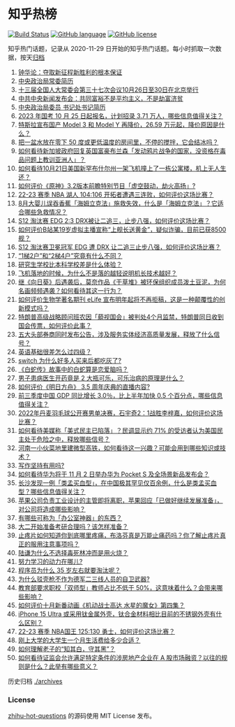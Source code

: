 # 知乎热榜
[![Build Status](https://github.com/ToWeLong/zhihu-hot-questions/workflows/CI/badge.svg)](https://github.com/ToWeLong/zhihu-hot-questions/actions)
[![GitHub language](https://img.shields.io/badge/language-golang-orange.svg)](https://golang.org/)
[![GitHub license](https://img.shields.io/github/license/ToWeLong/zhihu-hot-questions)](https://github.com/ToWeLong/zhihu-hot-questions/blob/main/LICENSE)

知乎热门话题，记录从 2020-11-29 日开始的知乎热门话题。每小时抓取一次数据，按天[归档](./archives)

<!-- BEGIN -->

1. [钟华论：夺取新征程新胜利的根本保证](https://www.zhihu.com/question/576598739)
1. [中央政治局常委简历](https://www.zhihu.com/question/576471507)
1. [十三届全国人大常委会第三十七次会议10月26日至30日在北京举行](https://www.zhihu.com/question/576622287)
1. [中共中央新闻发布会：共同富裕不是平均主义，不是劫富济贫](https://www.zhihu.com/question/576641397)
1. [中央政治局委员 书记处书记简历](https://www.zhihu.com/question/576472423)
1. [2023 年国考 10 月 25 日起报名，计划招录 3.71 万人，哪些信息值得关注？](https://www.zhihu.com/question/561800781)
1. [特斯拉宣布国产 Model 3 和 Model Y 再降价，26.59 万元起，降价原因是什么？](https://www.zhihu.com/question/561773665)
1. [把一盆水放在零下 50 度或更低温度的房间里，不停的搅拌，它会结冰吗？](https://www.zhihu.com/question/65836663)
1. [如何看待新加坡政府回复英国富豪布兰森「发动鸦片战争的国家，没资格在毒品问题上教训亚洲人」？](https://www.zhihu.com/question/561685573)
1. [如何看待10月21日美国新罕布什尔州一架飞机撞上了一栋公寓楼，机上无人生还？](https://www.zhihu.com/question/561714387)
1. [如何评价《原神》3.2版本前瞻特别节目「虚空鼓动，劫火高扬」?](https://www.zhihu.com/question/561310140)
1. [22-23 赛季 NBA 湖人 104:106 开拓者遭遇三连败，如何评价这场比赛？](https://www.zhihu.com/question/561739725)
1. [8月大婴儿误吞香蕉「海姆立克法」施救失效，什么是「海姆立克法」？它适合哪些急救情况？](https://www.zhihu.com/question/558858889)
1. [S12 淘汰赛 EDG 2:3 DRX被让二追三，止步八强，如何评价这场比赛？](https://www.zhihu.com/question/561763322)
1. [如何评价B站某19岁虚拟主播宣称“上舰长送黄金”，疑似诈骗，目前已获8500舰？](https://www.zhihu.com/question/561370406)
1. [S12 淘汰赛卫冕冠军 EDG 遭 DRX 让二追三止步八强，如何评价这场比赛？](https://www.zhihu.com/question/561740060)
1. [“1梯2户”和“2梯4户”究竟有什么不同？](https://www.zhihu.com/question/454473751)
1. [研究生学校比本科学校差是什么体验？](https://www.zhihu.com/question/271583855)
1. [飞机落地的时候，为什么不是落的越轻说明机长技术越好？](https://www.zhihu.com/question/561526518)
1. [继《向日葵》后遇袭后，莫奈作品《干草堆》被环保组织成员泼土豆泥，为何名画频频遇袭？如何看待其这一行为？](https://www.zhihu.com/question/561823470)
1. [如何评价生物学著名期刊 eLife 宣布明年起将不再拒稿，这是一种颠覆性的创新模式吗？](https://www.zhihu.com/question/561322934)
1. [特朗普高级战略顾问班农因「藐视国会」被判处4个月监禁，特朗普同日收到国会传票，如何评价此事？](https://www.zhihu.com/question/561408552)
1. [五大头部券商同时发布公告，涉及服务实体经济高质量发展，释放了什么信号？](https://www.zhihu.com/question/561748602)
1. [英语基础很差怎么过四级？](https://www.zhihu.com/question/64985067)
1. [switch 为什么好多人买来后都吃灰了?](https://www.zhihu.com/question/552901619)
1. [《白蛇传》故事中的白蛇算是恋爱脑吗？](https://www.zhihu.com/question/517069379)
1. [男子患病医生开药竟是 2 大瓶可乐，可乐治病的原理是什么？](https://www.zhihu.com/question/561681118)
1. [如何评价《明日方舟》 3.5 周年庆典的直播内容?](https://www.zhihu.com/question/561713614)
1. [前三季度中国 GDP 同比增长 3.0％，比上半年加快 0.5 个百分点，哪些信息值得关注？](https://www.zhihu.com/question/561768769)
1. [2022年丹麦羽毛球公开赛男单决赛，石宇奇2：1战胜李梓嘉，如何评价这场比赛？](https://www.zhihu.com/question/561732942)
1. [如何看待美媒称「美式民主已陷落」？民调显示约 71% 的受访者认为美国民主处于危险之中，释放哪些信号？](https://www.zhihu.com/question/560737306)
1. [河南一小伙菜地里建微型高铁，如何看待这一兴趣？可能会用到哪些知识或技术？](https://www.zhihu.com/question/414392047)
1. [写作坚持有用吗?](https://www.zhihu.com/question/555589736)
1. [如何看待华为将于 11 月 2 日举办华为 Pocket S 及全场景新品发布会？](https://www.zhihu.com/question/561755753)
1. [长沙发现一例「类孟买血型」，在中国极其罕见仅百余例，什么是类孟买血型？哪些信息值得关注？](https://www.zhihu.com/question/561638483)
1. [苹果公司负责工业设计的主管即将离职，苹果回应「已做好继续发展准备」，对公司将造成哪些影响？](https://www.zhihu.com/question/561556302)
1. [有哪些可称为「办公室神器」的东西？](https://www.zhihu.com/question/23360635)
1. [大二开始准备考研合理吗？该怎样准备？](https://www.zhihu.com/question/266453002)
1. [止疼片如何知道你到底哪里疼痛，布洛芬真是万能止痛药吗？你了解止疼片真正的服用注意事项吗？](https://www.zhihu.com/question/560450944)
1. [陆谦为什么不选择毒死林冲而是用火烧？](https://www.zhihu.com/question/285755953)
1. [努力学习的动力在哪儿?](https://www.zhihu.com/question/561734103)
1. [程序员为什么 35 岁左右就要淘汰呢？](https://www.zhihu.com/question/450919157)
1. [为什么驳壳枪不作为德军二三线人员的自卫武器?](https://www.zhihu.com/question/561360382)
1. [教育部要求职校「双师型」教师占比不低于 50%，这意味着什么？会带来哪些影响？](https://www.zhihu.com/question/561691276)
1. [如何评价十月新番动画《机动战士高达 水星的魔女》第四集？](https://www.zhihu.com/question/561686423)
1. [iPhone 15 Ultra 或采用钛金属外壳，钛合金材料相比目前的不锈钢外壳有什么区别？](https://www.zhihu.com/question/561758258)
1. [22-23 赛季 NBA国王 125:130 勇士，如何评价这场比赛？](https://www.zhihu.com/question/561743876)
1. [刚上大学的大学生一个月生活费给多少合适？](https://www.zhihu.com/question/561672081)
1. [如何理解老子的“知其白，守其黑”？](https://www.zhihu.com/question/67465554)
1. [如何看待证监会允许满足特定条件的涉房地产企业在 A 股市场融资？以往的规则是什么？此举有哪些意义？](https://www.zhihu.com/question/561237935)

<!-- END -->

历史归档 [./archives](./archives)


### License
[zhihu-hot-questions](https://github.com/towelong/zhihu-hot-questions) 的源码使用 MIT License 发布。